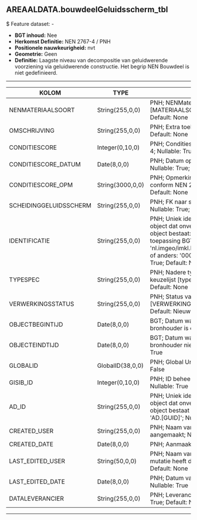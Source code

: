 ﻿## AREAALDATA.bouwdeelGeluidsscherm_tbl

$ Feature dataset: -

* __BGT inhoud:__ Nee
* __Herkomst Definitie:__ NEN 2767-4 / PNH
* __Positionele nauwkeurigheid:__ nvt
* __Geometrie:__ Geen
* __Definitie:__ Laagste niveau van decompositie van geluidwerende voorziening via geluidwerende constructie. Het begrip NEN Bouwdeel is niet gedefinieerd.

***

|KOLOM                               |TYPE                   |DEFINITIE|
|------                              |----                   |-----    |
|NENMATERIAALSOORT                   |String(255,0,0)        |PNH; NENMateriaalsoort; keuzelijst [MATERIAALSOORT]; Nullable: True; Default: None|
|OMSCHRIJVING                        |String(255,0,0)        |PNH; Extra toelichting; Nullable: True; Default: None|
|CONDITIESCORE                       |Integer(0,10,0)        |PNH; Conditiescore conform NEN 2767-4; Nullable: True; Default: None|
|CONDITIESCORE_DATUM                 |Date(8,0,0)            |PNH; Datum opname Conditiescore; Nullable: True; Default: None|
|CONDITIESCORE_OPM                   |String(3000,0,0)       |PNH; Opmerking bij conditiescore conform NEN 2767-4; Nullable: True; Default: None|
|SCHEIDINGGELUIDSSCHERM              |String(255,0,0)        |PNH; FK naar scheidingGeluidsscherm_l; Nullable: True; Default: None|
|IDENTIFICATIE                       |String(255,0,0)        |PNH; Uniek identificatienummer voor het object dat onveranderlijk is zolang het object bestaat: bevat indien van toepassing BGT/IMKL ID in format 'nl.imgeo/imkl.bronhouderscode.LokaalID' of anders: '00000'.LokaalID; Nullable: True; Default: None|
|TYPESPEC                            |String(255,0,0)        |PNH; Nadere typering van het object; keuzelijst [typeSpecBWD]; Nullable: True; Default: None|
|VERWERKINGSSTATUS                   |String(255,0,0)        |PNH; Status van de gegevens; keuzelijst [VERWERKINGSSTATUS]; Nullable: False; Default: Nieuw|
|OBJECTBEGINTIJD                     |Date(8,0,0)            |BGT; Datum waarop het object bij de bronhouder is ontstaan; Nullable: True|
|OBJECTEINDTIJD                      |Date(8,0,0)            |BGT; Datum waarop het object bij de bronhouder niet meer geldig is; Nullable: True|
|GLOBALID                            |GlobalID(38,0,0)       |PNH; Global Unique Identifier; Nullable: False|
|GISIB_ID                            |Integer(0,10,0)        |PNH; ID beheer openbare ruimte (GISIB); Nullable: True|
|AD_ID                               |String(255,0,0)        |PNH; Uniek identificatienummer voor het object dat onveranderlijk is zolang het object bestaat in Areaaldata: in format 'AD.[GUID]'; Nullable: False; Default: None|
|CREATED_USER                        |String(255,0,0)        |PNH; Naam van gebruiker die de rij heeft aangemaakt; Nullable: True; Default: None|
|CREATED_DATE                        |Date(8,0,0)            |PNH; Aanmaakdatum; Nullable: True|
|LAST_EDITED_USER                    |String(50,0,0)         |PNH; Naam van gebruiker die de laatste mutatie heeft doorgevoerd; Nullable: True; Default: None|
|LAST_EDITED_DATE                    |Date(8,0,0)            |PNH; Datum van de laatste mutatie; Nullable: True|
|DATALEVERANCIER                     |String(255,0,0)        |PNH; Leverancier van de data; Nullable: True; Default: None|


***

